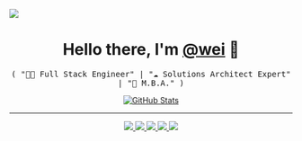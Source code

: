 ![](https://user-images.githubusercontent.com/5880908/92062256-48ad8580-ed66-11ea-8e47-c2d8bfc51891.png)

<p>
  <h1 align="center">
    <b>Hello there, I'm <a href="https://github.com/wei">@wei</a> 👋</b>
  </h1>
  <p align="center">
    <samp>( "👨‍💻 Full Stack Engineer" | "☁️ Solutions Architect Expert" | "💼 M.B.A." )</samp>
  </p>
</p>

<p align="center">
  <a href="https://github.com/wei">
    <img alt="GitHub Stats" src="https://github-readme-stats.vercel.app/api?username=wei&show_icons=true&theme=graywhite&count_private=true&include_all_commits=true" />
  </a>
</p>

-----
<p align="center">
  <a href="https://github.com/wei">
    <img src="https://img.shields.io/badge/github-wei-211F1F?logo=github&logoColor=white&style=flat-square" />
  </a>
  <a href="https://whe.me">
    <img src="https://img.shields.io/badge/website-whe.me-1BC?logo=react&logoColor=white&style=flat-square" />
  </a>
  <a href="https://www.linkedin.com/in/towei">
    <img src="https://img.shields.io/badge/linkedin-Wei_He-0072B1?logo=linkedin&style=flat-square" />
  </a>
  <a href="https://keybase.io/towei">
    <img src="https://img.shields.io/badge/keybase-towei_849A5C7C-4066E2?logo=keybase&logoColor=white&style=flat-square" />
  </a>
  <a href="https://github.com/wei">
    <img src="https://enkahcw3aqjzlyp.m.pipedream.net/?key=gh-wei&label=visitors&color=grey&style=flat" />
  </a>
</p>
